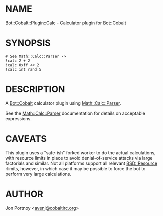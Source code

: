 # NAME

Bot::Cobalt::Plugin::Calc - Calculator plugin for Bot::Cobalt

# SYNOPSIS

    # See Math::Calc::Parser ->
    !calc 2 + 2
    !calc 0xff << 2
    !calc int rand 5

# DESCRIPTION

A [Bot::Cobalt](https://metacpan.org/pod/Bot::Cobalt) calculator plugin using [Math::Calc::Parser](https://metacpan.org/pod/Math::Calc::Parser).

See the [Math::Calc::Parser](https://metacpan.org/pod/Math::Calc::Parser) documentation for details on acceptable
expressions.

# CAVEATS

This plugin uses a "safe-ish" forked worker to do the actual calculations,
with resource limits in place to avoid denial-of-service attacks via large
factorials and similar. Not all platforms support all relevant
[BSD::Resource](https://metacpan.org/pod/BSD::Resource) rlimits, however, in which case it may be possible to force
the bot to perform very large calculations.

# AUTHOR

Jon Portnoy &lt;avenj@cobaltirc.org>
